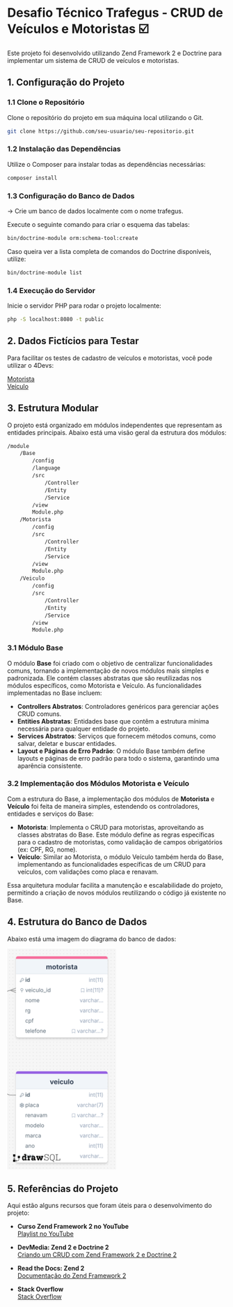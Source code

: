 # Desafio Técnico Trafegus - CRUD de Veículos e Motoristas ☑️

Este projeto foi desenvolvido utilizando Zend Framework 2 e Doctrine para implementar um sistema de CRUD de veículos e motoristas.

## 1. Configuração do Projeto

### 1.1 Clone o Repositório
Clone o repositório do projeto em sua máquina local utilizando o Git.

```bash
git clone https://github.com/seu-usuario/seu-repositorio.git
```
### 1.2 Instalação das Dependências
Utilize o Composer para instalar todas as dependências necessárias:

```bash
composer install
```

### 1.3 Configuração do Banco de Dados

-> Crie um banco de dados localmente com o nome trafegus.

Execute o seguinte comando para criar o esquema das tabelas:
```bash
bin/doctrine-module orm:schema-tool:create
```

Caso queira ver a lista completa de comandos do Doctrine disponíveis, utilize:

```bash
bin/doctrine-module list
```

### 1.4 Execução do Servidor

Inicie o servidor PHP para rodar o projeto localmente:

```bash
php -S localhost:8080 -t public
```
## 2. Dados Fictícios para Testar

Para facilitar os testes de cadastro de veículos e motoristas, você pode utilizar o 4Devs:

<a href="https://www.4devs.com.br/gerador_de_pessoas" target="_blank">Motorista</a>  
<a href="https://www.4devs.com.br/gerador_de_veiculos" target="_blank">Veículo</a>

## 3. Estrutura Modular

O projeto está organizado em módulos independentes que representam as entidades principais. Abaixo está uma visão geral da estrutura dos módulos:

```bash
/module
    /Base
        /config
        /language
        /src
            /Controller
            /Entity
            /Service
        /view
        Module.php
    /Motorista
        /config
        /src
            /Controller
            /Entity
            /Service
        /view
        Module.php
    /Veiculo
        /config
        /src
            /Controller
            /Entity
            /Service
        /view
        Module.php
```

### 3.1 Módulo Base

O módulo **Base** foi criado com o objetivo de centralizar funcionalidades comuns, tornando a implementação de novos módulos mais simples e padronizada. Ele contém classes abstratas que são reutilizadas nos módulos específicos, como Motorista e Veículo. As funcionalidades implementadas no Base incluem:

- **Controllers Abstratos**: Controladores genéricos para gerenciar ações CRUD comuns.
- **Entities Abstratas**: Entidades base que contêm a estrutura mínima necessária para qualquer entidade do projeto.
- **Services Abstratos**: Serviços que fornecem métodos comuns, como salvar, deletar e buscar entidades.
- **Layout e Páginas de Erro Padrão**: O módulo Base também define layouts e páginas de erro padrão para todo o sistema, garantindo uma aparência consistente.

### 3.2 Implementação dos Módulos Motorista e Veículo

Com a estrutura do Base, a implementação dos módulos de **Motorista** e **Veículo** foi feita de maneira simples, estendendo os controladores, entidades e serviços do Base:

- **Motorista**: Implementa o CRUD para motoristas, aproveitando as classes abstratas do Base. Este módulo define as regras específicas para o cadastro de motoristas, como validação de campos obrigatórios (ex: CPF, RG, nome).
- **Veículo**: Similar ao Motorista, o módulo Veículo também herda do Base, implementando as funcionalidades específicas de um CRUD para veículos, com validações como placa e renavam.

Essa arquitetura modular facilita a manutenção e escalabilidade do projeto, permitindo a criação de novos módulos reutilizando o código já existente no Base.

## 4. Estrutura do Banco de Dados

Abaixo está uma imagem do diagrama do banco de dados:

<img src="docs/db-trafegus.png" alt="Diagrama do Banco de Dados" width="250" />

## 5. Referências do Projeto

Aqui estão alguns recursos que foram úteis para o desenvolvimento do projeto:

- **Curso Zend Framework 2 no YouTube**  
  [Playlist no YouTube](https://youtube.com/playlist?list=PLhTDLccA9vgExN2c-7kwL9vHSPw5ijelV&si=o33d0G6QrmM7fowC)

- **DevMedia: Zend 2 e Doctrine 2**  
  [Criando um CRUD com Zend Framework 2 e Doctrine 2](https://www.devmedia.com.br/criando-um-crud-com-zend-framework-2-e-doctrine-2/32100)

- **Read the Docs: Zend 2**  
  [Documentação do Zend Framework 2](https://zf2.readthedocs.io/en/latest/user-guide/overview.html)

- **Stack Overflow**  
  [Stack Overflow](https://stackoverflow.com/)
